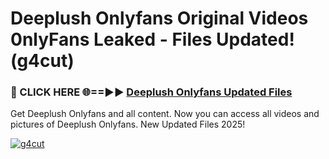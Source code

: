 # Deeplush Onlyfans Original Videos 0nlyFans Leaked - Files Updated! (g4cut)

<h3>🔴 CLICK HERE 🌐==►► <a href="https://tinyurl.com/2m67pmp6" rel="nofollow">Deeplush Onlyfans Updated Files</a></h3>

Get Deeplush Onlyfans and all content. Now you can access all videos and pictures of Deeplush Onlyfans. New Updated Files 2025!

[![g4cut](https://i.imgur.com/H4QAA4z.gif)](https://tinyurl.com/2m67pmp6)